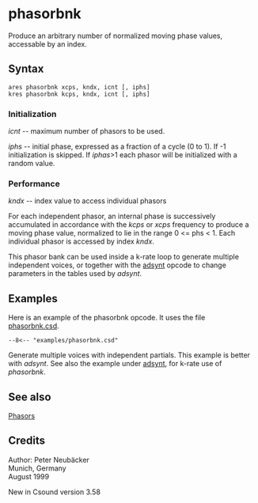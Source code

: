 <!--
id:phasorbnk
category:Signal Generators:Phasors
-->
# phasorbnk
Produce an arbitrary number of normalized moving phase values, accessable by an index.

## Syntax
``` csound-orc
ares phasorbnk xcps, kndx, icnt [, iphs]
kres phasorbnk kcps, kndx, icnt [, iphs]
```

### Initialization

_icnt_ -- maximum number of phasors to be used.

_iphs_ -- initial phase, expressed as a fraction of a cycle (0 to 1). If -1 initialization is skipped. If _iphas_&gt;1 each phasor will be initialized with a random value.

### Performance

_kndx_ -- index value to access individual phasors

For each independent phasor, an internal phase is successively accumulated in accordance with the _kcps_ or _xcps_ frequency to produce a moving phase value, normalized to lie in the range 0 &lt;= phs &lt; 1. Each individual phasor is accessed by index _kndx_.

This phasor bank can be used inside a k-rate loop to generate multiple independent voices, or together with the [adsynt](../../opcodes/adsynt) opcode to change parameters in the tables used by _adsynt_.

## Examples

Here is an example of the phasorbnk opcode. It uses the file [phasorbnk.csd](../../examples/phasorbnk.csd).

``` csound-orc title="Example of the phasorbnk opcode." linenums="1"
--8<-- "examples/phasorbnk.csd"
```

Generate multiple voices with independent partials. This example is better with _adsynt_. See also the example under [adsynt](../../opcodes/adsynt), for k-rate use of _phasorbnk_.

## See also

[Phasors](../../siggen/phasors)

## Credits

Author: Peter Neub&auml;cker<br>
Munich, Germany<br>
August 1999<br>

New in Csound version 3.58
